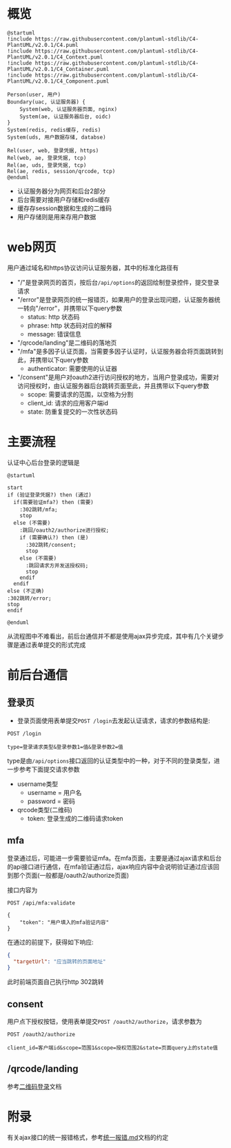 # 概览

```plantuml
@startuml
!include https://raw.githubusercontent.com/plantuml-stdlib/C4-PlantUML/v2.0.1/C4.puml
!include https://raw.githubusercontent.com/plantuml-stdlib/C4-PlantUML/v2.0.1/C4_Context.puml
!include https://raw.githubusercontent.com/plantuml-stdlib/C4-PlantUML/v2.0.1/C4_Container.puml
!include https://raw.githubusercontent.com/plantuml-stdlib/C4-PlantUML/v2.0.1/C4_Component.puml

Person(user, 用户)
Boundary(uac, 认证服务器) {
    System(web, 认证服务器页面, nginx)
    System(ae, 认证服务器后台, oidc)
}
System(redis, redis缓存, redis)
System(uds, 用户数据存储, databse)

Rel(user, web, 登录凭据, https)
Rel(web, ae, 登录凭据, tcp)
Rel(ae, uds, 登录凭据, tcp)
Rel(ae, redis, session/qrcode, tcp)
@enduml
```

* 认证服务器分为网页和后台2部分
* 后台需要对接用户存储和redis缓存
* 缓存存session数据和生成的二维码
* 用户存储则是用来存用户数据

# web网页

用户通过域名和https协议访问认证服务器，其中的标准化路径有

* "/"是登录网页的首页，按后台`/api/options`的返回绘制登录控件，提交登录请求
* "/error"是登录网页的统一报错页，如果用户的登录出现问题，认证服务器统一转向"/error"，并携带以下query参数
    * status: http 状态码
    * phrase: http 状态码对应的解释
    * message: 错误信息
* "/qrcode/landing"是二维码的落地页
* "/mfa"是多因子认证页面，当需要多因子认证时，认证服务器会将页面跳转到此，并携带以下query参数
    * authenticator: 需要使用的认证器
* "/consent"是用户对oauth2进行访问授权的地方，当用户登录成功，需要对访问授权时，由认证服务器后台跳转页面至此，并且携带以下query参数
    * scope: 需要请求的范围，以空格为分割
    * client_id: 请求的应用客户端id
    * state: 防重复提交的一次性状态码

# 主要流程

认证中心后台登录的逻辑是

```plantuml
@startuml

start
if (验证登录凭据?) then (通过)
  if(需要验证mfa?) then (需要)
    :302跳转/mfa;
    stop
  else (不需要)
    :跳回/oauth2/authorize进行授权;
    if (需要确认?) then (是)
      :302跳转/consent;
      stop
    else (不需要)
      :跳回请求方并发送授权码;
      stop
    endif
  endif
else (不正确)
:302跳转/error;
stop
endif

@enduml
```

从流程图中不难看出，前后台通信并不都是使用ajax异步完成，其中有几个关键步骤是通过表单提交的形式完成

# 前后台通信

## 登录页

* 登录页面使用表单提交`POST /login`去发起认证请求，请求的参数结构是:

```http request
POST /login

type=登录请求类型&登录参数1=值&登录参数2=值
```

type是由`/api/options`接口返回的认证类型中的一种，对于不同的登录类型，进一步参考下面提交请求参数

* username类型
    * username = 用户名
    * password = 密码
* qrcode类型(二维码)
    * token: 登录生成的二维码请求token

## mfa

登录通过后，可能进一步需要验证mfa。在mfa页面，主要是通过ajax请求和后台的api接口进行通信，在mfa验证通过后，ajax响应内容中会说明验证通过应该回到那个页面(一般都是/oauth2/authorize页面)

接口内容为

```http request
POST /api/mfa:validate

{
    "token": "用户填入的mfa验证内容"
}
```

在通过的前提下，获得如下响应:

```json
{
  "targetUrl": "应当跳转的页面地址"
}
```

此时前端页面自己执行http 302跳转

## consent

用户点下授权按钮，使用表单提交`POST /oauth2/authorize`，请求参数为

```http request
POST /oauth2/authorize

client_id=客户端id&scope=范围1&scope=授权范围2&state=页面query上的state值
```

## /qrcode/landing

参考[二维码登录](二维码登录.md)文档

# 附录

有关ajax接口的统一报错格式，参考[统一报错.md](统一报错.md)文档的约定